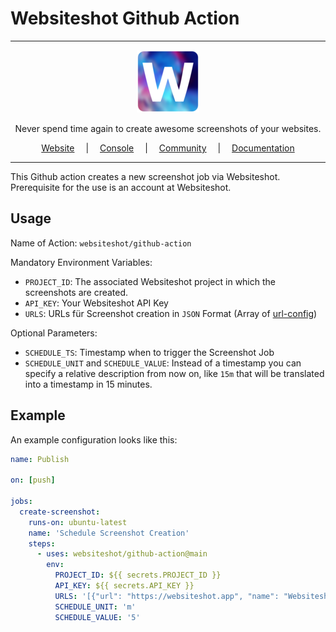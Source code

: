 # Websiteshot Github Action

<hr />

<div align="center">
    <a href="https://websiteshot.app/">
        <img src="./assets/logo-mini.png">
    </a>
</div>

<div align="center">
<p>Never spend time again to create awesome screenshots of your websites.</p>
</div>

<div align="center">
<a style="margin: 1em;" href="https://websiteshot.app">Website</a> | <a style="margin: 1em;" href="https://console.websiteshot.app">Console</a> | <a style="margin: 1em;" href="https://github.com/websiteshot/community/discussions">Community</a> | <a style="margin: 1em;" href="https://docs.websiteshot.app">Documentation</a>
</div>

<hr />

This Github action creates a new screenshot job via Websiteshot. Prerequisite for the use is an account at Websiteshot.

## Usage

Name of Action: `websiteshot/github-action`

Mandatory Environment Variables:

- `PROJECT_ID`: The associated Websiteshot project in which the screenshots are created.
- `API_KEY`: Your Websiteshot API Key
- `URLS`: URLs für Screenshot creation in `JSON` Format (Array of [url-config](https://docs.websiteshot.app/docs/api/types/url-config))

Optional Parameters:

- `SCHEDULE_TS`: Timestamp when to trigger the Screenshot Job
- `SCHEDULE_UNIT` and `SCHEDULE_VALUE`: Instead of a timestamp you can specify a relative description from now on, like `15m` that will be translated into a timestamp in 15 minutes.

## Example

An example configuration looks like this:

```yaml
name: Publish

on: [push]

jobs:
  create-screenshot:
    runs-on: ubuntu-latest
    name: 'Schedule Screenshot Creation'
    steps:
      - uses: websiteshot/github-action@main
        env:
          PROJECT_ID: ${{ secrets.PROJECT_ID }}
          API_KEY: ${{ secrets.API_KEY }}
          URLS: '[{"url": "https://websiteshot.app", "name": "Websiteshot"}]'
          SCHEDULE_UNIT: 'm'
          SCHEDULE_VALUE: '5'
```
